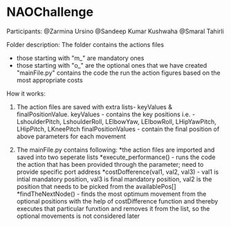 # NAOChallenge
Participants: 
@Zarmina Ursino
@Sandeep Kumar Kushwaha
@Smaral Tahirli

Folder description:
The folder contains the actions files
  * those starting with "m_" are mandatory ones
  * those starting with "o_" are the optional ones that we have created
"mainFile.py" contains the code the run the action figures based on the most appropriate costs

How it works:
1. The action files are saved with extra lists- keyValues & finalPositionValue. 
    keyValues - contains the key positions i.e. - LshoulderPitch, LshoulderRoll, LElbowYaw, LElbowRoll, LHipYawPitch, LHipPitch, LKneePitch
    finalPositionValues - contain the final position of above parameters for each movement
    
2. The mainFile.py contains following:
    *the action files are imported and saved into two seperate lists
    *execute_performance() - runs the code the action that has been provided through the parameter; need to provide specific port address
    *costDofference(val1, val2, val3) - val1 is intial mandatory position, val3 is final mandatory position, val2 is the position that needs to be picked from the availablePos[]
    *findTheNextNode() - finds the most optimum movement from the optional positions with the help of costDifference function and thereby executes that particular funxtion and removes it from the list, so the optional movements is not considered later
